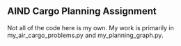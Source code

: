 ## AIND Cargo Planning Assignment
Not all of the code here is my own. My work is primarily in my_air_cargo_problems.py and my_planning_graph.py.
